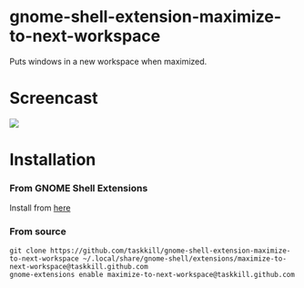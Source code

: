 # gnome-shell-extension-maximize-to-next-workspace

Puts windows in a new workspace when maximized.

# Screencast

![](screencast.gif)

# Installation

### From GNOME Shell Extensions

Install from [here](https://extensions.gnome.org/extension/3675/maximize-to-next-workspace/)

### From source

```
git clone https://github.com/taskkill/gnome-shell-extension-maximize-to-next-workspace ~/.local/share/gnome-shell/extensions/maximize-to-next-workspace@taskkill.github.com
gnome-extensions enable maximize-to-next-workspace@taskkill.github.com
```
